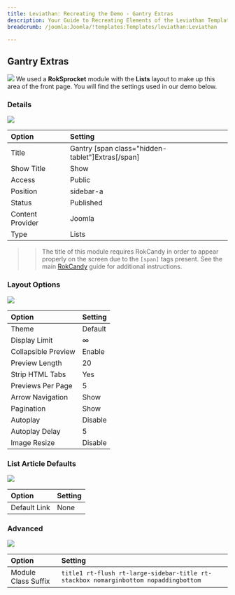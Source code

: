 ```yaml
---
title: Leviathan: Recreating the Demo - Gantry Extras
description: Your Guide to Recreating Elements of the Leviathan Template for Joomla
breadcrumb: /joomla:Joomla/!templates:Templates/leviathan:Leviathan

---
```


Gantry Extras
-----
![][demo]
We used a **RokSprocket** module with the **Lists** layout to make up this area of the front page. You will find the settings used in our demo below.

### Details
![][demo2]

| Option           | Setting                                          |  
| :--------------- | :----------------------------------------------- |  
| Title            | Gantry [span class="hidden-tablet"]Extras[/span] |  
| Show Title       | Show                                             |  
| Access           | Public                                           |  
| Position         | sidebar-a                                        |  
| Status           | Published                                        |  
| Content Provider | Joomla                                           |  
| Type             | Lists                                            |  

>> The title of this module requires RokCandy in order to appear properly on the screen due to the `[span]` tags present. See the main [RokCandy](../../extensions/rokcandy/rokcandy_use.md#rokcandy-use-in-rockettheme-template-demos) guide for additional instructions.

### Layout Options
![][demo3]

| Option              | Setting |  
| :------------------ | :------ |  
| Theme               | Default |  
| Display Limit       | ∞       |  
| Collapsible Preview | Enable  |  
| Preview Length      | 20      |  
| Strip HTML Tabs     | Yes     |  
| Previews Per Page   | 5       |  
| Arrow Navigation    | Show    |  
| Pagination          | Show    |  
| Autoplay            | Disable |  
| Autoplay Delay      | 5       |  
| Image Resize        | Disable |  

### List Article Defaults
![][demo4]

| Option       | Setting |  
| :----------- | :------ |  
| Default Link | None    |  

### Advanced
![][demo5]

| Option              | Setting                                                                             |  
| :------------------ | :---------------------------------------------------------------------------------- |  
| Module Class Suffix | `title1 rt-flush rt-large-sidebar-title rt-stackbox nomarginbottom nopaddingbottom` |  

[demo]: assets/demo_5.jpeg
[demo2]: assets/gantry_1.jpeg
[demo3]: assets/gantry_2.jpeg
[demo4]: assets/gantry_3.jpeg
[demo5]: assets/gantry_4.jpeg